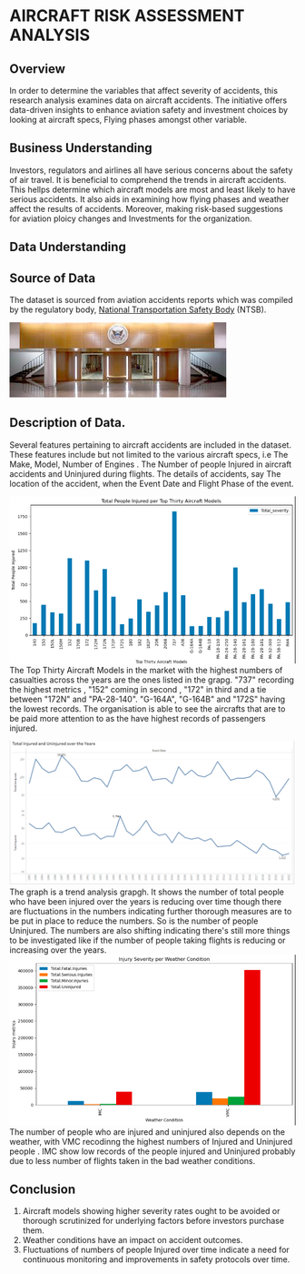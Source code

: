 
# AIRCRAFT RISK ASSESSMENT ANALYSIS

## Overview

In order to determine the variables that affect severity of accidents, this research analysis examines data on aircraft accidents. The initiative offers data-driven insights to enhance aviation safety and investment choices by looking at aircraft specs, Flying phases amongst other variable.

## Business Understanding

Investors, regulators and airlines all have serious concerns about the safety of air travel. It is beneficial to comprehend the trends in aircraft accidents. This hellps determine which aircraft models are most and least likely to have serious accidents.
It also aids in examining how flying phases and weather affect the results of accidents. Moreover, making risk-based suggestions for aviation ploicy changes and Investments for the organization.

## Data Understanding
## Source of Data

The dataset is sourced from aviation accidents reports which was compiled by the regulatory body, [National Transportation Safety Body](https://www.ntsb.gov/Pages/home.aspx) (NTSB). 


![imaage](./Images/NTSB.jpeg)

## Description of Data.
Several features pertaining to aircraft accidents are included in the dataset. These features include but not limited to the various aircraft specs, i.e The Make, Model, Number of Engines . The Number of people Injured in aircraft accidents and Uninjured during flights. The details of accidents, say The location of the accident, when the Event Date and Flight Phase of the event.

![image](./Images/Injured%20per%20Top%2030%20models.png)
The Top Thirty Aircraft Models in the market with the highest numbers of casualties across the years are the ones listed in the grapg.
"737" recording the highest metrics , "152" coming in second , "172" in third and a tie between "172N" and "PA-28-140". "G-164A", "G-164B" and "172S" having the lowest records. The organisation is able to see the aircrafts that are to be paid more attention to as the have highest records of passengers injured.

![image](./Images/Injured-Uninjured%20over%20the%20Years.png)
The graph is a trend analysis grapgh. It shows the number of total people who have been injured over the years is reducing over time though there are fluctuations in the numbers indicating further thorough measures are to be put in place to reduce the numbers. So is the number of people Uninjured. 
The numbers are also shifting indicating there's still more things to be investigated like if the number of people taking flights is reducing or increasing over the years.
![image](./Images/Injured-Uninjured%20per%20Weather.png)
The number of people who are injured and uninjured also depends on the weather, with VMC recodinng the highest numbers of Injured and Uninjured people . IMC show low records of the people injured and Uninjured probably due to less number of flights taken in the bad weather conditions.

## Conclusion

1. Aircraft models showing higher severity rates ought to be avoided or thorough scrutinized for underlying factors before investors purchase them.
2.  Weather conditions have an impact on accident outcomes.
3. Fluctuations of numbers of people Injured over time indicate a need for continuous monitoring and improvements in safety protocols over time.




